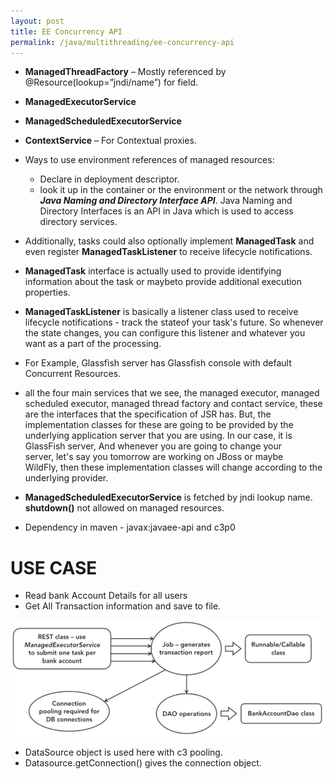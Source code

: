 ```yaml
---
layout: post
title: EE Concurrency API
permalink: /java/multithreading/ee-concurrency-api
---
```



- **ManagedThreadFactory** – Mostly referenced by @Resource(lookup=”jndi/name”) for field.
- **ManagedExecutorService**
- **ManagedScheduledExecutorService**
- **ContextService** – For Contextual proxies.

- Ways to use environment references of managed resources:
	- Declare in deployment descriptor.
	- look it up in the container or the environment or the network through ***Java Naming and Directory Interface API***. Java Naming and Directory Interfaces is an API in Java which is used to access directory services.
- Additionally, tasks could also optionally implement **ManagedTask** and even register **ManagedTaskListener** to receive lifecycle notifications.
- **ManagedTask** interface is actually used to provide identifying information about the task or maybeto provide additional execution properties.
- **ManagedTaskListener** is basically a listener class used to receive lifecycle notifications - track the stateof your task's future. So whenever the state changes, you can configure this listener and whatever you want as a part of the processing.
- For Example, Glassfish server has Glassfish console with default Concurrent Resources.
- all the four main services that we see, the managed executor, managed scheduled executor, managed thread factory and contact service, these are the interfaces that the specification of JSR has. But, the implementation classes for these are going to be provided by the underlying application server that you are using. In our case, it is GlassFish server, And whenever you are going to change your server, let's say you tomorrow are working on JBoss or maybe WildFly, then these implementation classes will change according to the underlying provider.
- **ManagedScheduledExecutorService** is fetched by jndi lookup name. **shutdown()** not allowed on managed resources.
- Dependency in maven - javax:javaee-api and c3p0

# USE CASE
- Read bank Account Details for all users
- Get All Transaction information and save to file.

![managed-executor-service-usecase](https://github.com/arpit04tripathi/files-cdn/raw/cdn/java/multi-threading/managed-executor-service-usecase.png)

- DataSource object is used here with c3 pooling.
- Datasource.getConnection() gives the connection object.
